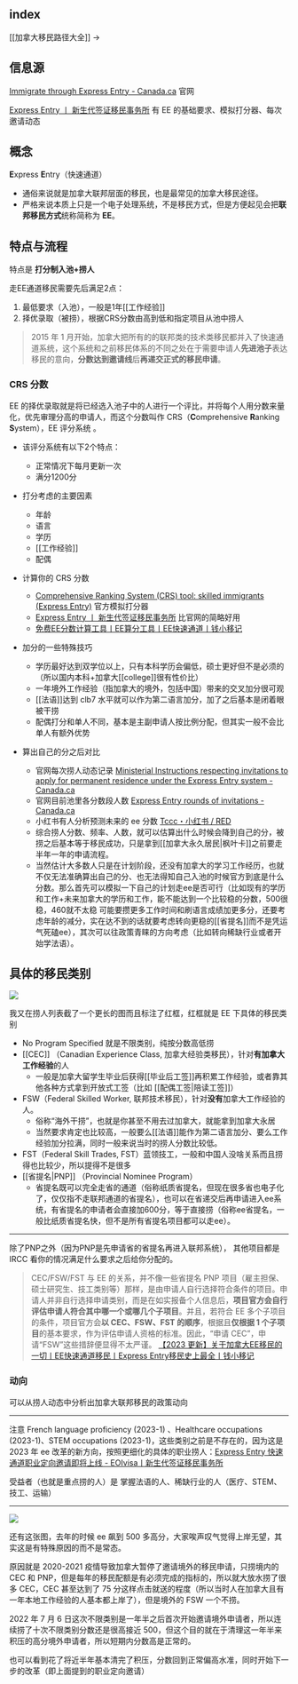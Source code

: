 ## index

[[加拿大移民路径大全]] ->

## 信息源

[Immigrate through Express Entry - Canada.ca](https://www.canada.ca/en/immigration-refugees-citizenship/services/immigrate-canada/express-entry.html) 官网

[Express Entry 丨 新生代签证移民事务所](https://eoivisa.com/ee/) 有 EE 的基础要求、模拟打分器、每次邀请动态

## 概念

**E**xpress **E**ntry（快速通道）

- 通俗来说就是加拿大联邦层面的移民，也是最常见的加拿大移民途径。
- 严格来说本质上只是一个电子处理系统，不是移民方式，但是方便起见会把**联邦移民方式**统称简称为 **EE**。

## 特点与流程

特点是 **打分制入池+捞人**

走EE通道移民需要先后满足2点：
1.  最低要求（入池），一般是1年[[工作经验]]
2.  择优录取（被捞），根据CRS分数由高到低和指定项目从池中捞人

> 2015 年 1 月开始，加拿大把所有的的联邦类的技术类移民都并入了快速通道系统，这个系统和之前移民体系的不同之处在于需要申请人**先进池子**表达移民的意向，**分数达到邀请线**后**再递交正式的移民申请**。


### CRS 分数

EE 的择优录取就是将已经选入池子中的人进行一个评比，并将每个人用分数来量化，优先审理分高的申请人，而这个分数叫作 CRS（**C**omprehensive **R**anking **S**ystem），EE 评分系统 。

- 该评分系统有以下2个特点：
	- 正常情况下每月更新一次
	- 满分1200分
[](https://qianxiaoyi.com/canada-ee-immigration/)

- 打分考虑的主要因素
	- 年龄
	- 语言
	- 学历
	- [[工作经验]]
	- 配偶

- 计算你的 CRS 分数
	- [Comprehensive Ranking System (CRS) tool: skilled immigrants (Express Entry)](https://www.cic.gc.ca/english/immigrate/skilled/crs-tool.asp) 官方模拟打分器
	- [Express Entry 丨 新生代签证移民事务所](https://eoivisa.com/ee/) 比官网的简略好用
	- [免费EE分数计算工具丨EE算分工具丨EE快速通道丨钱小移记](https://qianxiaoyi.com/ee-calculation/)

- 加分的一些特殊技巧
	- 学历最好达到双学位以上，只有本科学历会偏低，硕士更好但不是必须的（所以国内本科+加拿大[[college]]很有性价比）
	- 一年境外工作经验（指加拿大的境外，包括中国）带来的交叉加分很可观
	- [[法语]]达到 clb7 水平就可以作为第二语言加分，加了之后基本是闭着眼被干捞
	- 配偶打分和单人不同，基本是主副申请人按比例分配，但其实一般不会比单人有额外优势

- 算出自己的分之后对比
	- 官网每次捞人动态记录 [Ministerial Instructions respecting invitations to apply for permanent residence under the Express Entry system - Canada.ca](https://www.canada.ca/en/immigration-refugees-citizenship/corporate/mandate/policies-operational-instructions-agreements/ministerial-instructions/express-entry-rounds.html) 
	- 官网目前池里各分数段人数 [Express Entry rounds of invitations - Canada.ca](https://www.canada.ca/en/immigration-refugees-citizenship/services/immigrate-canada/express-entry/submit-profile/rounds-invitations.html)
	- 小红书有人分析预测未来的 ee 分数 [Tccc・小红书 / RED](https://www.xiaohongshu.com/user/profile/5f3a94b1000000000100a70d)
	- 综合捞人分数、频率、人数，就可以估算出什么时候会降到自己的分，被捞之后基本等于移民成功，只是拿到[[加拿大永久居民|枫叶卡]]之前要走半年一年的申请流程。
	- 当然估计大多数人只是在计划阶段，还没有加拿大的学习工作经历，也就不仅无法准确算出自己的分、也无法得知自己入池的时候官方到底是什么分数。那么首先可以模拟一下自己的计划走ee是否可行（比如现有的学历和工作+未来加拿大的学历和工作，能不能达到一个比较稳的分数，500很稳，460就不太稳 可能要攒更多工作时间和刷语言成绩加更多分，还要考虑年龄的减分，实在达不到的话就要考虑转向更稳的[[省提名]]而不是凭运气死磕ee），其次可以往政策青睐的方向考虑（比如转向稀缺行业或者开始学法语）。


## 具体的移民类别

![](https://picture-guan.oss-cn-hangzhou.aliyuncs.com/2023-08-26.png)

我又在捞人列表截了一个更长的图而且标注了红框，红框就是 EE 下具体的移民类别

- No Program Specified 就是不限类别，纯按分数高低捞
- [[CEC]] （Canadian Experience Class, 加拿大经验类移民），针对**有加拿大工作经验**的人
	- 一般是加拿大留学生毕业后获得[[毕业后工签]]再积累工作经验，或者靠其他各种方式拿到开放式工签（比如 [[配偶工签|陪读工签]]）
- FSW（Federal Skilled Worker, 联邦技术移民），针对**没有**加拿大工作经验的人。
	- 俗称“海外干捞”，也就是你甚至不用去过加拿大，就能拿到加拿大永居
	- 当然要求肯定也比较高，一般要么[[法语]]能作为第二语言加分、要么工作经验加分拉满，同时一般来说当时的捞人分数比较低。
- FST（Federal Skill Trades, FST）蓝领技工，一般和中国人没啥关系而且捞得也比较少，所以提得不是很多
- [[省提名|PNP]] （Provincial Nominee Program）
	- 省提名既可以完全走省的通道（俗称纸质省提名，但现在很多省也电子化了，仅仅指不走联邦通道的省提名），也可以在省递交后再申请进入ee系统，有省提名的申请者会直接加600分，等于直接捞（俗称ee省提名，一般比纸质省提名快，但不是所有省提名项目都可以走ee）。

---

除了PNP之外（因为PNP是先申请省的省提名再进入联邦系统）， 其他项目都是 IRCC 看你的情况满足什么要求之后给你分配的。

>CEC/FSW/FST 与 EE 的关系，并不像一些省提名 PNP 项目（雇主担保、硕士研究生、技工类别等）那样，是由申请人自行选择符合条件的项目。申请人并非自行选择申请类别，而是在如实报备个人信息后，**项目官方会自行评估申请人符合其中哪一个或哪几个子项目**。并且，若符合 EE 多个子项目的条件，项目官方会**以 CEC、FSW、FST 的顺序**，根据且**仅根据 1 个子项目**的基本要求，作为评估申请人资格的标准。因此，“申请 CEC”，申请“FSW”这些措辞便显得不太严谨。
>[【2023 更新】关于加拿大EE移民的一切丨EE快速通道移民丨Express Entry移民史上最全丨钱小移记](https://qianxiaoyi.com/canada-ee-immigration/)

### 动向

可以从捞人动态中分析出加拿大联邦移民的政策动向

---

注意 French language proficiency (2023-1) 、Healthcare occupations (2023-1)、STEM occupations (2023-1)，这些类别之前是不存在的，因为这是 2023 年 ee 改革的新方向，按照更细化的具体的职业捞人：[Express Entry 快速通道职业定向邀请即将上线 - EOIvisa丨新生代签证移民事务所](https://eoivisa.com/express-entry-target-draw)

受益者（也就是重点捞的人）是 掌握法语的人、稀缺行业的人（医疗、STEM、技工、运输）

---

![](https://picture-guan.oss-cn-hangzhou.aliyuncs.com/20230826122716.png)

还有这张图，去年的时候 ee 飙到 500 多高分，大家唉声叹气觉得上岸无望，其实这是有特殊原因的而不是常态。

原因就是 2020-2021 疫情导致加拿大暂停了邀请境外的移民申请，只捞境内的 CEC 和 PNP，但是每年的移民配额是有必须完成的指标的，所以就大放水捞了很多 CEC，CEC 甚至达到了 75 分这样点击就送的程度（所以当时人在加拿大且有一年本地工作经验的人基本都上岸了），但是境外的 FSW 一个不捞。

2022 年 7 月 6 日这次不限类别是一年半之后首次开始邀请境外申请者，所以连续捞了十次不限类别分数还是很高接近 500，但这个目的就在于清理这一年半来积压的高分境外申请者，所以短期内分数高是正常的。

也可以看到花了将近半年基本清完了积压，分数回到正常偏高水准，同时开始下一步的改革（即上面提到的职业定向邀请）
